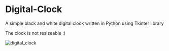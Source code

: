 # Digital-Clock

A simple black and white digital clock written in Python using Tkinter library

The clock is not resizeable :)


![digital_clock](https://user-images.githubusercontent.com/55179571/216779699-9f3d3c52-f99e-4c93-b5f2-5549b3e1b6df.JPG)
